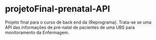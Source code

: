 # projetoFinal-prenatal-API
Projeto final para o curso de back end da {Reprograma}. Trata-se se uma API das informações de pré-natal de pacientes de uma UBS para monitoramento da Enfermagem. 
